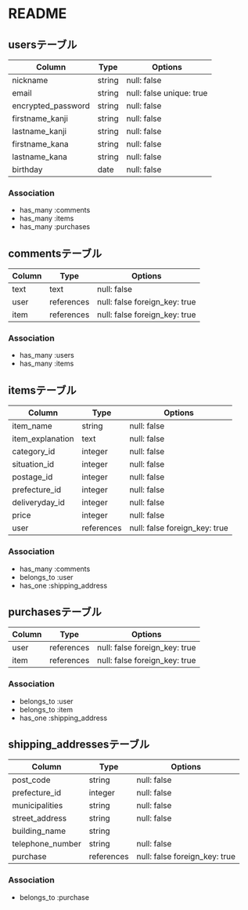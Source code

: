 # README

## usersテーブル

| Column             | Type       | Options                       |
| ------             | ---------- | ------------------------------|
|nickname            | string     | null: false                   |
| email              | string     | null: false   unique: true    |
|encrypted_password  | string     | null: false                   |
|firstname_kanji     | string     | null: false                   |
|lastname_kanji      | string     | null: false                   |
|firstname_kana      | string     | null: false                   |
|lastname_kana       | string     | null: false                   |
| birthday           | date       | null: false                   |

### Association
- has_many :comments
- has_many :items
- has_many :purchases

## commentsテーブル

| Column| Type       | Options                        |
| ------| ---------- | ------------------------------ |
|  text | text       | null: false                    |
| user  |references  | null: false  foreign_key: true |
| item  |references  | null: false  foreign_key: true |

### Association
- has_many :users
- has_many :items

## itemsテーブル

| Column            | Type       | Options                        |
| ------            | ---------- | ------------------------------ |
|item_name          | string     | null: false                    |
|item_explanation   | text       | null: false                    |
|category_id        | integer    | null: false                    |
|situation_id       | integer    | null: false                    |
|postage_id         | integer    | null: false                    |
|prefecture_id      | integer    | null: false                    |
|deliveryday_id    | integer    | null: false                    |
|price              | integer    | null: false                    |
|user               | references | null: false  foreign_key: true |


### Association
- has_many :comments
- belongs_to :user
- has_one  :shipping_address

## purchasesテーブル
| Column  | Type       | Options                        |
| ------  | ---------- | ------------------------------ |
|user     | references | null: false  foreign_key: true |
|item     | references | null: false  foreign_key: true |

### Association
- belongs_to :user
- belongs_to :item
- has_one    :shipping_address

## shipping_addressesテーブル
| Column          | Type       | Options                        |
| ------          | ---------- | ------------------------------ |
|post_code        | string     | null: false                    |
|prefecture_id    | integer    | null: false                    |
|municipalities   | string     | null: false                    |
|street_address   | string     | null: false                    |
|building_name    | string     |                                |
|telephone_number | string     | null: false                    |
|purchase         | references | null: false  foreign_key: true |

### Association
- belongs_to :purchase
